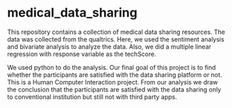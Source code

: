 # medical_data_sharing

This repository contains a collection of medical data sharing resources. The data was collected from the qualtrics. 
Here, we used the sentiment analysis and bivariate analysis to analyze the data. Also, we did a multiple linear regression with response variable as the techScore. 

We used python to do the analysis. Our final goal of this project is to find whether the participants are satisfied with the data sharing platform or not.
This is a Human Computer Interaction project. From our analysis we draw the conclusion that the participants are satisfied with the data sharing only to conventional institution but still not with third party apps.